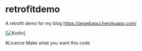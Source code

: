 # retrofitdemo
A retrofit demo for my blog https://angebagui.herokuapp.com/

[![Kotlin](http://i1160.photobucket.com/albums/q483/angebagui/Screenshot_2016-05-21-23-23-35_zpspo8i22wm.png)]

#Licence
Make what you want this code
